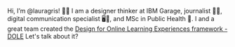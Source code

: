 Hi, I’m @lauragris!
👋🏻
I am a designer thinker at IBM Garage, journalist ✍🏻, digital communication specialist 🖥💬, and MSc in Public Health 🏥. 
I and a great team created the [Design for Online Learning Experiences framework - DOLE](https://www.experienciadeaprendizagem.online)
Let's talk about it? 
